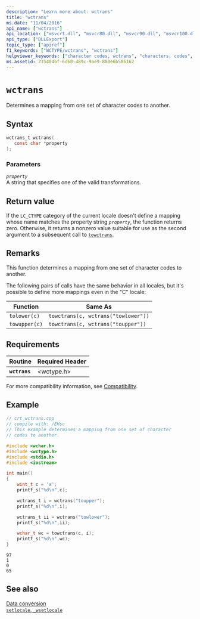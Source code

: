 ```yaml
---
description: "Learn more about: wctrans"
title: "wctrans"
ms.date: "11/04/2016"
api_name: ["wctrans"]
api_location: ["msvcrt.dll", "msvcr80.dll", "msvcr90.dll", "msvcr100.dll", "msvcr100_clr0400.dll", "msvcr110.dll", "msvcr110_clr0400.dll", "msvcr120.dll", "msvcr120_clr0400.dll", "ucrtbase.dll", "api-ms-win-crt-convert-l1-1-0.dll"]
api_type: ["DLLExport"]
topic_type: ["apiref"]
f1_keywords: ["WCTYPE/wctrans", "wctrans"]
helpviewer_keywords: ["character codes, wctrans", "characters, codes", "characters, converting", "wctrans function"]
ms.assetid: 215404bf-6d60-489c-9ae9-880e6b586162
---
```

# `wctrans`

Determines a mapping from one set of character codes to another.

## Syntax

```C
wctrans_t wctrans(
   const char *property
);
```

### Parameters

*`property`*\
A string that specifies one of the valid transformations.

## Return value

If the `LC_CTYPE` category of the current locale doesn't define a mapping whose name matches the property string *`property`*, the function returns zero. Otherwise, it returns a nonzero value suitable for use as the second argument to a subsequent call to [`towctrans`](towctrans.md).

## Remarks

This function determines a mapping from one set of character codes to another.

The following pairs of calls have the same behavior in all locales, but it's possible to define more mappings even in the "C" locale:

| Function | Same As |
|---|---|
| `tolower(c)` | `towctrans(c, wctrans("towlower"))` |
| `towupper(c)` | `towctrans(c, wctrans("toupper"))` |

## Requirements

| Routine | Required Header |
|---|---|
| **`wctrans`** | \<wctype.h> |

For more compatibility information, see [Compatibility](../compatibility.md).

## Example

```C
// crt_wctrans.cpp
// compile with: /EHsc
// This example determines a mapping from one set of character
// codes to another.

#include <wchar.h>
#include <wctype.h>
#include <stdio.h>
#include <iostream>

int main()
{
    wint_t c = 'a';
    printf_s("%d\n",c);

    wctrans_t i = wctrans("toupper");
    printf_s("%d\n",i);

    wctrans_t ii = wctrans("towlower");
    printf_s("%d\n",ii);

    wchar_t wc = towctrans(c, i);
    printf_s("%d\n",wc);
}
```

```Output
97
1
0
65
```

## See also

[Data conversion](../data-conversion.md)\
[`setlocale`, `_wsetlocale`](setlocale-wsetlocale.md)
